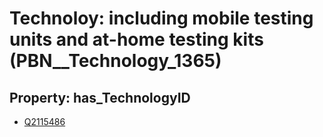 # Technoloy: __including mobile testing units and at-home testing kits__ (PBN__Technology_1365)

## Property: has_TechnologyID

* [Q2115486](Q2115486)

